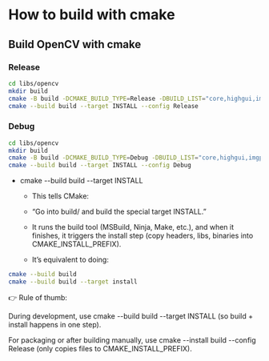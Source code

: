 # How to build with cmake

## Build OpenCV with cmake

### Release

```bash
cd libs/opencv
mkdir build
cmake -B build -DCMAKE_BUILD_TYPE=Release -DBUILD_LIST="core,highgui,imgproc,imgcodecs"
cmake --build build --target INSTALL --config Release
```

### Debug

```bash
cd libs/opencv
mkdir build
cmake -B build -DCMAKE_BUILD_TYPE=Debug -DBUILD_LIST="core,highgui,imgproc,imgcodecs,features2d,flann,calib3d"
cmake --build build --target INSTALL --config Debug
```

- cmake --build build --target INSTALL

    - This tells CMake:

    - “Go into build/ and build the special target INSTALL.”

    - It runs the build tool (MSBuild, Ninja, Make, etc.), and when it finishes, it triggers the install step (copy headers, libs, binaries into CMAKE_INSTALL_PREFIX).

    - It’s equivalent to doing:

```bash
cmake --build build
cmake --build build --target install
```

👉 Rule of thumb:

During development, use cmake --build build --target INSTALL (so build + install happens in one step).

For packaging or after building manually, use cmake --install build --config Release (only copies files to CMAKE_INSTALL_PREFIX).

